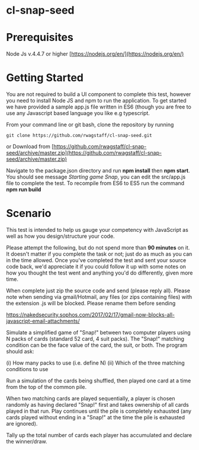 # cl-snap-seed

# Prerequisites 

Node Js v.4.4.7 or higher [https://nodejs.org/en/](https://nodejs.org/en/)


# Getting Started

You are not required to build a UI component to complete this test, however you need to install Node JS and npm to run the application. To get started we have provided a sample app.js file written in ES6 (though you are free to use any Javascript based language you like e.g typescript.

From your command line or git bash, clone the repository by running 

```git clone https://github.com/rwagstaff/cl-snap-seed.git```

or Download from [https://github.com/rwagstaff/cl-snap-seed/archive/master.zip](https://github.com/rwagstaff/cl-snap-seed/archive/master.zip)

Navigate to the package.json directory and run **npm install** then **npm start**. You should see message *Starting game Snap*, you can edit the src/app.js file to complete the test. To recompile from ES6 to ES5 run the command **npm run build**

# Scenario

This test is intended to help us gauge your competency with JavaScript as well as how you design/structure your code.
 
Please attempt the following, but do not spend more than **90 minutes** on it. It doesn't matter if you complete the task or not; just do as much as you can in the time allowed. Once you've completed the test and sent your source code back, we'd appreciate it if you could follow it up with some notes on how you thought the test went and anything you'd do differently, given more time.
 
When complete just zip the source code and send (please reply all). Please note when sending via gmail/Hotmail, any files (or zips containing files) with the extension .js will be blocked. Please rename them before sending 

https://nakedsecurity.sophos.com/2017/02/17/gmail-now-blocks-all-javascript-email-attachments/

 
Simulate a simplified game of "Snap!" between two computer players using N packs of cards (standard 52 card, 4 suit packs). The "Snap!" matching condition can be the face value of the card, the suit, or both. The program should ask:
 
(i)                  How many packs to use (i.e. define N)
(ii)                Which of the three matching conditions to use
 
Run a simulation of the cards being shuffled, then played one card at a time from the top of the common pile.
 
When two matching cards are played sequentially, a player is chosen randomly as having declared "Snap!" first and takes ownership of all cards played in that run. Play continues until the pile is completely exhausted (any cards played without ending in a "Snap!" at the time the pile is exhausted are ignored).
 
Tally up the total number of cards each player has accumulated and declare the winner/draw.




